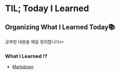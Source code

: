# TIL; Today I Learned 

## Organizing What I Learned Today📚





공부한 내용을 매일 정리합니다✏️





### What I Learned ⁉️

* [Markdown](./Markdown/)
